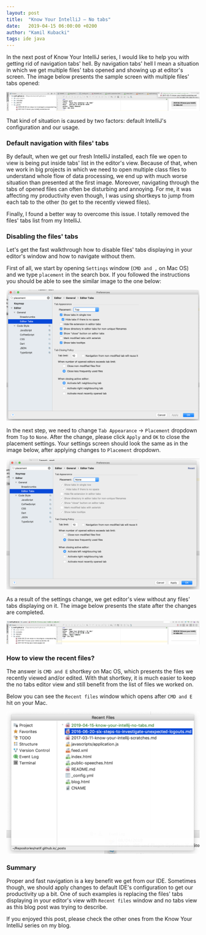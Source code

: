 ```yaml
---
layout: post
title:  "Know Your IntelliJ – No tabs"
date:   2019-04-15 06:00:00 +0200
author: "Kamil Kubacki"
tags: ide java
---
```


In the next post of Know Your IntelliJ series, I would like to help you
with getting rid of navigation tabs' hell. By navigation tabs' hell I mean
a situation in which we get multiple files' tabs opened and showing up at
editor's screen. The image below presents the sample screen with multiple
files' tabs opened:

<img src="/images/blog/posts/know-your-intellij-no-tabs/tabs-view.png" alt="tabs-view" />

That kind of situation is caused by two factors: default IntelliJ's
configuration and our usage.

### Default navigation with files' tabs
By default, when we get our fresh IntelliJ installed, each file we open
to view is being put inside tabs' list in the editor's view.
Because of that, when we work in big projects in which we need to open
multiple class files to understand whole flow of data processing,
we end up with much worse situation than presented at the first image.
Moreover, navigating through the tabs of opened files can often be
disturbing and annoying. For me, it was affecting my productivity even
though, I was using shortkeys to jump from each tab to the other
(to get to the recently viewed files).

Finally, I found a better way to overcome this issue. I totally removed
the files' tabs list from my IntelliJ.

### Disabling the files' tabs
Let's get the fast walkthrough how to disable files' tabs displaying
in your editor's window and how to navigate without them.

First of all, we start by opening `Settings` window (`CMD and ,` on Mac OS)
and we type `placement` in the search box. If you followed
the instructions you should be able to see the similar image to the
one below:

<img src="/images/blog/posts/know-your-intellij-no-tabs/settings-tabson.png" alt="no-tabs-view" />

In the next step, we need to change `Tab Appearance` -> `Placement`
dropdown from `Top` to `None`. After the change, please click `Apply`
and `OK` to close the placement settings. Your settings screen should
look the same as in the image below, after applying changes
to `Placement` dropdown.

<img src="/images/blog/posts/know-your-intellij-no-tabs/settings-tabsoff.png" alt="no-tabs-view" />

As a result of the settings change, we get editor's view without
any files' tabs displaying on it. The image below presents the state
after the changes are completed.

<img src="/images/blog/posts/know-your-intellij-no-tabs/no-tabs-view.png" alt="no-tabs-view" />

### How to view the recent files?

The answer is `CMD and E` shortkey on Mac OS, which presents the files
we recently viewed and/or edited. With that shortkey, it is much
easier to keep the no tabs editor view and still benefit from
the list of files we worked on.

Below you can see the `Recent files` window which opens after `CMD and E`
hit on your Mac.

<img src="/images/blog/posts/know-your-intellij-no-tabs/recent-files.png" alt="no-tabs-view" />

### Summary

Proper and fast navigation is a key benefit we get from our IDE.
Sometimes though, we should apply changes to default IDE's configuration
to get our productivity up a bit. One of such examples is replacing the
files' tabs displaying in your editor's view with `Recent files` window
and no tabs view as this blog post was trying to describe.

If you enjoyed this post, please check the other ones from the
Know Your IntelliJ series on my blog.